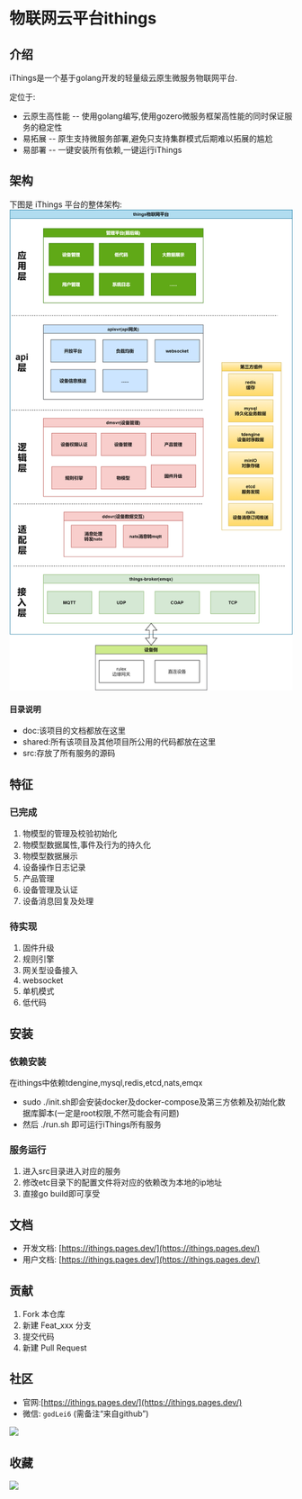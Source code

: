 # 物联网云平台ithings

## 介绍


iThings是一个基于golang开发的轻量级云原生微服务物联网平台.  
  
定位于:
* 云原生高性能 -- 使用golang编写,使用gozero微服务框架高性能的同时保证服务的稳定性
* 易拓展 -- 原生支持微服务部署,避免只支持集群模式后期难以拓展的尴尬
* 易部署 -- 一键安装所有依赖,一键运行iThings

## 架构
下图是 iThings 平台的整体架构:  
<img src="./doc/assets/ithings架构图.png">

#### 目录说明

- doc:该项目的文档都放在这里
- shared:所有该项目及其他项目所公用的代码都放在这里
- src:存放了所有服务的源码


## 特征

### 已完成
1. 物模型的管理及校验初始化
2. 物模型数据属性,事件及行为的持久化
3. 物模型数据展示
4. 设备操作日志记录
5. 产品管理
6. 设备管理及认证
7. 设备消息回复及处理
### 待实现
1. 固件升级
2. 规则引擎
3. 网关型设备接入
4. websocket
5. 单机模式
6. 低代码


## 安装
### 依赖安装
在ithings中依赖tdengine,mysql,redis,etcd,nats,emqx
* sudo ./init.sh即会安装docker及docker-compose及第三方依赖及初始化数据库脚本(一定是root权限,不然可能会有问题)
* 然后 ./run.sh 即可运行iThings所有服务
### 服务运行
1. 进入src目录进入对应的服务
2. 修改etc目录下的配置文件将对应的依赖改为本地的ip地址
3. 直接go build即可享受

## 文档

- 开发文档: [https://ithings.pages.dev/](https://ithings.pages.dev/)
- 用户文档: [https://ithings.pages.dev/](https://ithings.pages.dev/)


## 贡献

1.  Fork 本仓库
2.  新建 Feat_xxx 分支
3.  提交代码
4.  新建 Pull Request

## 社区
- 官网:[https://ithings.pages.dev/](https://ithings.pages.dev/)
- 微信: `godLei6` (需备注“来自github”)
<img src="https://ithings.pages.dev/assets/img/things/%E5%BE%AE%E4%BF%A1%E4%BA%8C%E7%BB%B4%E7%A0%812.jpg">

## 收藏
<img src="https://starchart.cc/i4de/ithings.svg">
